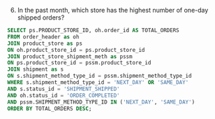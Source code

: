 6.  In the past month, which store has the highest number of one-day shipped orders?
```sql
SELECT ps.PRODUCT_STORE_ID, oh.order_id AS TOTAL_ORDERS
FROM order_header as oh 
JOIN product_store as ps
ON oh.product_store_id = ps.product_store_id
JOIN product_store_shipment_meth as pssm 
ON ps.product_store_id = pssm.product_store_id
JOIN shipment as s
ON s.shipment_method_type_id = pssm.shipment_method_type_id
WHERE s.shipment_method_type_id = 'NEXT_DAY' OR 'SAME_DAY'
AND s.status_id = 'SHIPMENT_SHIPPED'
AND oh.status_id = 'ORDER_COMPLETED'
AND pssm.SHIPMENT_METHOD_TYPE_ID IN ('NEXT_DAY', 'SAME_DAY')
ORDER BY TOTAL_ORDERS DESC;
```
